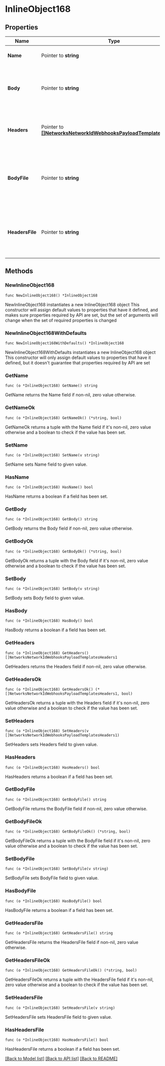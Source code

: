 # InlineObject168

## Properties

Name | Type | Description | Notes
------------ | ------------- | ------------- | -------------
**Name** | Pointer to **string** | The name of the template | [optional] 
**Body** | Pointer to **string** | The liquid template used for the body of the webhook message. | [optional] 
**Headers** | Pointer to [**[]NetworksNetworkIdWebhooksPayloadTemplatesHeaders1**](NetworksNetworkIdWebhooksPayloadTemplatesHeaders1.md) | The liquid template used with the webhook headers. | [optional] 
**BodyFile** | Pointer to **string** | A file containing liquid template used for the body of the webhook message. | [optional] 
**HeadersFile** | Pointer to **string** | A file containing the liquid template used with the webhook headers. | [optional] 

## Methods

### NewInlineObject168

`func NewInlineObject168() *InlineObject168`

NewInlineObject168 instantiates a new InlineObject168 object
This constructor will assign default values to properties that have it defined,
and makes sure properties required by API are set, but the set of arguments
will change when the set of required properties is changed

### NewInlineObject168WithDefaults

`func NewInlineObject168WithDefaults() *InlineObject168`

NewInlineObject168WithDefaults instantiates a new InlineObject168 object
This constructor will only assign default values to properties that have it defined,
but it doesn't guarantee that properties required by API are set

### GetName

`func (o *InlineObject168) GetName() string`

GetName returns the Name field if non-nil, zero value otherwise.

### GetNameOk

`func (o *InlineObject168) GetNameOk() (*string, bool)`

GetNameOk returns a tuple with the Name field if it's non-nil, zero value otherwise
and a boolean to check if the value has been set.

### SetName

`func (o *InlineObject168) SetName(v string)`

SetName sets Name field to given value.

### HasName

`func (o *InlineObject168) HasName() bool`

HasName returns a boolean if a field has been set.

### GetBody

`func (o *InlineObject168) GetBody() string`

GetBody returns the Body field if non-nil, zero value otherwise.

### GetBodyOk

`func (o *InlineObject168) GetBodyOk() (*string, bool)`

GetBodyOk returns a tuple with the Body field if it's non-nil, zero value otherwise
and a boolean to check if the value has been set.

### SetBody

`func (o *InlineObject168) SetBody(v string)`

SetBody sets Body field to given value.

### HasBody

`func (o *InlineObject168) HasBody() bool`

HasBody returns a boolean if a field has been set.

### GetHeaders

`func (o *InlineObject168) GetHeaders() []NetworksNetworkIdWebhooksPayloadTemplatesHeaders1`

GetHeaders returns the Headers field if non-nil, zero value otherwise.

### GetHeadersOk

`func (o *InlineObject168) GetHeadersOk() (*[]NetworksNetworkIdWebhooksPayloadTemplatesHeaders1, bool)`

GetHeadersOk returns a tuple with the Headers field if it's non-nil, zero value otherwise
and a boolean to check if the value has been set.

### SetHeaders

`func (o *InlineObject168) SetHeaders(v []NetworksNetworkIdWebhooksPayloadTemplatesHeaders1)`

SetHeaders sets Headers field to given value.

### HasHeaders

`func (o *InlineObject168) HasHeaders() bool`

HasHeaders returns a boolean if a field has been set.

### GetBodyFile

`func (o *InlineObject168) GetBodyFile() string`

GetBodyFile returns the BodyFile field if non-nil, zero value otherwise.

### GetBodyFileOk

`func (o *InlineObject168) GetBodyFileOk() (*string, bool)`

GetBodyFileOk returns a tuple with the BodyFile field if it's non-nil, zero value otherwise
and a boolean to check if the value has been set.

### SetBodyFile

`func (o *InlineObject168) SetBodyFile(v string)`

SetBodyFile sets BodyFile field to given value.

### HasBodyFile

`func (o *InlineObject168) HasBodyFile() bool`

HasBodyFile returns a boolean if a field has been set.

### GetHeadersFile

`func (o *InlineObject168) GetHeadersFile() string`

GetHeadersFile returns the HeadersFile field if non-nil, zero value otherwise.

### GetHeadersFileOk

`func (o *InlineObject168) GetHeadersFileOk() (*string, bool)`

GetHeadersFileOk returns a tuple with the HeadersFile field if it's non-nil, zero value otherwise
and a boolean to check if the value has been set.

### SetHeadersFile

`func (o *InlineObject168) SetHeadersFile(v string)`

SetHeadersFile sets HeadersFile field to given value.

### HasHeadersFile

`func (o *InlineObject168) HasHeadersFile() bool`

HasHeadersFile returns a boolean if a field has been set.


[[Back to Model list]](../README.md#documentation-for-models) [[Back to API list]](../README.md#documentation-for-api-endpoints) [[Back to README]](../README.md)


